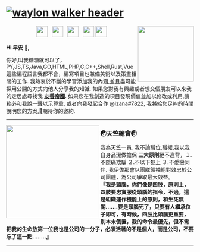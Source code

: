 # [![waylon walker header](https://media.discordapp.net/attachments/787582343984185354/926024378649550898/Izana.png)](https://youtu.be/JpzM4MLXKj8)

<p>
  <a href="https://media.discordapp.net/attachments/787582343984185354/926028476773974016/12c0dbdd4a1b2d22.png?width=1191&height=670"><img width="150" align='right' src="https://media.discordapp.net/attachments/787582343984185354/926028476773974016/12c0dbdd4a1b2d22.png?width=1191&height=670"></a>
</p>

<p align='center'>
<a href="https://www.instagram.com/izana_1122/"><img height="30" src="https://media.discordapp.net/attachments/787582343984185354/926029392382156840/instagram_PNG11.png?width=671&height=670"></a>&nbsp;&nbsp;
<a href="https://www.facebook.com/KurokawaIzana7822/"><img height="30" src="https://media.discordapp.net/attachments/787582343984185354/926038077015736340/how-to-download-facebook-icon-8.jpg"></a>&nbsp;&nbsp;
<a href="https://github.com/Izana7822"><img height="30" src="https://media.discordapp.net/attachments/787582343984185354/926040192022884382/github-icon-1.png"></a>&nbsp;&nbsp;
<a href="https://www.discordfriendly.com/"><img height="30" src="https://media.discordapp.net/attachments/787582343984185354/926040521238011904/FELOGO.png"></a>
<a href="https://cn.pornhub.com/video"><img height="30" src="https://media.discordapp.net/attachments/787582343984185354/926041256222679050/ap-tokens-token-png-332_334.png"></a>
</p>

**Hi 早安 👋,**

你好,叫我糖糖就可以了，PY,JS,TS,Java,GO,HTML,PHP,C,C++,Shell,Rust,Vue這些編程語言我都不會，編寫項目也兼備美術以及策畫相關的工作.  我熱衷於不斷的學習添加我的內涵,並且盡可能採用公開的方式向他人分享我的知識.  如果您對我有興趣或者想交個朋友可以來我的定居處尋找我 **[友善帝國](https://discord.gg/4Q33tuUnC8)**.  如果您在我創造的項目發現價值並加以修改或利用,請務必和我說一聲以示尊重, 或者向我發起合作 [@Izana#7822](https://discord.gg/4Q33tuUnC8), 我將給您足夠的時間說明您的方案,💓期待你的邀約.

  ---
 
 <p>
  <img width="250" align='left' src="https://media.discordapp.net/attachments/787582343984185354/926046507071852574/1.png">
</p>
 
### **☯天竺總會☯**

我為天竺一員. 我不論職位,職權,我以我自身品潔做擔保 **三大原則**絕不違背，１.不隱瞞欺騙 ２.不以下犯上 ３.不愛戀同伴.  我伊佐那會以團隊領袖絕對效忠於公司團體，為公司爭取最大效益。  
**『我是頭腦，你們像是四肢，原則上，四肢要忠實服從頭腦的指令，不過，這是組織運作機能上的原則，和生死無關.......要是頭腦死了，只要有人繼承位子即可，有時候，四肢比頭腦更重要，別本末倒置，我的命令最優先，但不需把我的生命放第一位我也是公司的一分子，必須活著的不是個人，而是公司，不要忘了這一點........』**

 ---


